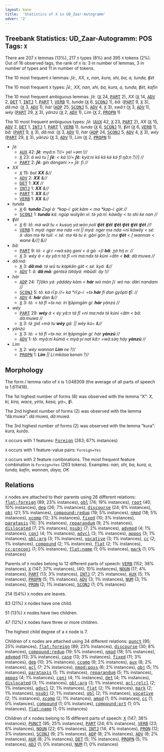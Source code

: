 ```yaml
---
layout: base
title:  'Statistics of X in UD_Zaar-Autogramm'
udver: '2'
---
```


## Treebank Statistics: UD_Zaar-Autogramm: POS Tags: `X`

There are 207 `X` lemmas (13%), 217 `X` types (8%) and 395 `X` tokens (2%).
Out of 16 observed tags, the rank of `X` is: 3 in number of lemmas, 3 in number of types and 11 in number of tokens.

The 10 most frequent `X` lemmas: <em>ʃèː, XX, x, nan, kura, shi, ba, a, tunda, ʧét</em>

The 10 most frequent `X` types:  <em>ʃèː, XX, nan, shi, ba, kura, a, tunda, ʧét, kafin</em>

The 10 most frequent ambiguous lemmas: <em>ʃèː</em> (<tt><a href="say_autogramm-pos-X.html">X</a></tt> 24, <tt><a href="say_autogramm-pos-PART.html">PART</a></tt> 2), <em>XX</em> (<tt><a href="say_autogramm-pos-X.html">X</a></tt> 14, <tt><a href="say_autogramm-pos-ADV.html">ADV</a></tt> 2, <tt><a href="say_autogramm-pos-DET.html">DET</a></tt> 1, <tt><a href="say_autogramm-pos-INTJ.html">INTJ</a></tt> 1, <tt><a href="say_autogramm-pos-PART.html">PART</a></tt> 1, <tt><a href="say_autogramm-pos-VERB.html">VERB</a></tt> 1), <em>tunda</em> (<tt><a href="say_autogramm-pos-X.html">X</a></tt> 6, <tt><a href="say_autogramm-pos-SCONJ.html">SCONJ</a></tt> 1), <em>bâː</em> (<tt><a href="say_autogramm-pos-PART.html">PART</a></tt> 9, <tt><a href="say_autogramm-pos-X.html">X</a></tt> 3), <em>dâːmáː</em> (<tt><a href="say_autogramm-pos-X.html">X</a></tt> 3, <tt><a href="say_autogramm-pos-ADV.html">ADV</a></tt> 1), <em>hár</em> (<tt><a href="say_autogramm-pos-ADP.html">ADP</a></tt> 25, <tt><a href="say_autogramm-pos-SCONJ.html">SCONJ</a></tt> 5, <tt><a href="say_autogramm-pos-ADV.html">ADV</a></tt> 4, <tt><a href="say_autogramm-pos-X.html">X</a></tt> 3), <em>swǎːt</em> (<tt><a href="say_autogramm-pos-X.html">X</a></tt> 3, <tt><a href="say_autogramm-pos-ADV.html">ADV</a></tt> 1), <em>wéy</em> (<tt><a href="say_autogramm-pos-PART.html">PART</a></tt> 29, <tt><a href="say_autogramm-pos-X.html">X</a></tt> 3), <em>yànzú</em> (<tt><a href="say_autogramm-pos-X.html">X</a></tt> 2, <tt><a href="say_autogramm-pos-ADV.html">ADV</a></tt> 1), <em>Lim</em> (<tt><a href="say_autogramm-pos-X.html">X</a></tt> 2, <tt><a href="say_autogramm-pos-PROPN.html">PROPN</a></tt> 1)

The 10 most frequent ambiguous types:  <em>ʃèː</em> (<tt><a href="say_autogramm-pos-AUX.html">AUX</a></tt> 42, <tt><a href="say_autogramm-pos-X.html">X</a></tt> 23, <tt><a href="say_autogramm-pos-PART.html">PART</a></tt> 2), <em>XX</em> (<tt><a href="say_autogramm-pos-X.html">X</a></tt> 15, <tt><a href="say_autogramm-pos-ADV.html">ADV</a></tt> 2, <tt><a href="say_autogramm-pos-DET.html">DET</a></tt> 1, <tt><a href="say_autogramm-pos-INTJ.html">INTJ</a></tt> 1, <tt><a href="say_autogramm-pos-PART.html">PART</a></tt> 1, <tt><a href="say_autogramm-pos-VERB.html">VERB</a></tt> 1), <em>tunda</em> (<tt><a href="say_autogramm-pos-X.html">X</a></tt> 6, <tt><a href="say_autogramm-pos-SCONJ.html">SCONJ</a></tt> 1), <em>ʧét</em> (<tt><a href="say_autogramm-pos-X.html">X</a></tt> 6, <tt><a href="say_autogramm-pos-VERB.html">VERB</a></tt> 1), <em>bâː</em> (<tt><a href="say_autogramm-pos-PART.html">PART</a></tt> 9, <tt><a href="say_autogramm-pos-X.html">X</a></tt> 3), <em>dâːmáː</em> (<tt><a href="say_autogramm-pos-X.html">X</a></tt> 3, <tt><a href="say_autogramm-pos-ADV.html">ADV</a></tt> 1), <em>hár</em> (<tt><a href="say_autogramm-pos-ADP.html">ADP</a></tt> 24, <tt><a href="say_autogramm-pos-SCONJ.html">SCONJ</a></tt> 5, <tt><a href="say_autogramm-pos-ADV.html">ADV</a></tt> 4, <tt><a href="say_autogramm-pos-X.html">X</a></tt> 3), <em>wéy</em> (<tt><a href="say_autogramm-pos-PART.html">PART</a></tt> 29, <tt><a href="say_autogramm-pos-X.html">X</a></tt> 3), <em>yànzú</em> (<tt><a href="say_autogramm-pos-X.html">X</a></tt> 3, <tt><a href="say_autogramm-pos-ADV.html">ADV</a></tt> 1), <em>Lim</em> (<tt><a href="say_autogramm-pos-X.html">X</a></tt> 2, <tt><a href="say_autogramm-pos-PROPN.html">PROPN</a></tt> 1)


* <em>ʃèː</em>
  * <tt><a href="say_autogramm-pos-AUX.html">AUX</a></tt> 42: <em><b>ʃèː</b> myâːn ?//= yel =əm !//</em>
  * <tt><a href="say_autogramm-pos-X.html">X</a></tt> 23: <em>á wû tu [ <b>ʃèː</b> < ká !//= <b>ʃèː</b> kyàːní kə́ kə́ kə́ kə́ fî ŋǎːn ?//] //</em>
  * <tt><a href="say_autogramm-pos-PART.html">PART</a></tt> 2: <em><b>ʃèː</b> gín ɗangəní >+ ʃèː fi //</em>
* <em>XX</em>
  * <tt><a href="say_autogramm-pos-X.html">X</a></tt> 15: <em>but <b>XX</b> &//</em>
  * <tt><a href="say_autogramm-pos-ADV.html">ADV</a></tt> 2: <em><b>XX</b> &//</em>
  * <tt><a href="say_autogramm-pos-DET.html">DET</a></tt> 1: <em><b>XX</b> //</em>
  * <tt><a href="say_autogramm-pos-INTJ.html">INTJ</a></tt> 1: <em><b>XX</b> &//</em>
  * <tt><a href="say_autogramm-pos-PART.html">PART</a></tt> 1: <em><b>XX</b> &//</em>
  * <tt><a href="say_autogramm-pos-VERB.html">VERB</a></tt> 1: <em><b>XX</b> &//</em>
* <em>tunda</em>
  * <tt><a href="say_autogramm-pos-X.html">X</a></tt> 6: <em><b>tunda</b> Zəgì àː *kap-íː gə̀t kàm < ma *kap-íː gə̀t //</em>
  * <tt><a href="say_autogramm-pos-SCONJ.html">SCONJ</a></tt> 1: <em><b>tunda</b> káː ngúp wúlɣə̂n vìː tə́ yáːníː káwây < to shi ke nan //</em>
* <em>ʧét</em>
  * <tt><a href="say_autogramm-pos-X.html">X</a></tt> 6: <em>tôː mə́ wûl tu < kusuŋ yáːwón ɲolí <b>ʧét</b> <b>ʧét</b> <b>ʧét</b> <b>ʧét</b> <b>ʧét</b> <b>ʧét</b> //!</em>
  * <tt><a href="say_autogramm-pos-VERB.html">VERB</a></tt> 1: <em>myáː nger mə nda =ni || myáː nger mə nda =ni káwêy < séː ə̀ː ɗan mə ɬə́ tulíː < séː mə ɬə́ tu èː gàri gón |c mə <b>ʧét</b> < [ wannan < wane &//] &//</em>
* <em>bâː</em>
  * <tt><a href="say_autogramm-pos-PART.html">PART</a></tt> 9: <em>tóː < gìːr =wàːsə̀ŋ gəní < á gàː =ʃí <b>bâː</b> ʒà hŋ́ oː //</em>
  * <tt><a href="say_autogramm-pos-X.html">X</a></tt> 3: <em>wéy á < éy yâːn tá fî =ni maːndə tə́ kúni =âtn < <b>bâː</b> dàːmuwa //</em>
* <em>dâːmáː</em>
  * <tt><a href="say_autogramm-pos-X.html">X</a></tt> 3: <em><b>dâːmáː</b> tə́ wû tu kápkə̂n gə̀t < séː kyáː &//</em>
  * <tt><a href="say_autogramm-pos-ADV.html">ADV</a></tt> 1: <em>âː <b>dâːmáː</b> gèntsə̀ tə̀tàyáː mbûɗíː áy !//</em>
* <em>hár</em>
  * <tt><a href="say_autogramm-pos-ADP.html">ADP</a></tt> 24: <em>Tʃôkn yáː yâddéy kàm < <b>hár</b> wò mán ʃiː wò naː ɗàrí nandam //</em>
  * <tt><a href="say_autogramm-pos-SCONJ.html">SCONJ</a></tt> 5: <em>tôː ká rîːp //= ká *rîːp-íː =tə <b>hár</b> fi ɗan gyópti ʧǐː //</em>
  * <tt><a href="say_autogramm-pos-ADV.html">ADV</a></tt> 4: <em><b>hár</b> ɗan &//</em>
  * <tt><a href="say_autogramm-pos-X.html">X</a></tt> 3: <em>tòː < tá fî =tə naː íri ɮə̀pmgə̀n gíː <b>hár</b> yànzú //</em>
* <em>wéy</em>
  * <tt><a href="say_autogramm-pos-PART.html">PART</a></tt> 29: <em><b>wéy</b> á < éy yâːn tá fî =ni maːndə tə́ kúni =âtn < bâː dàːmuwa //</em>
  * <tt><a href="say_autogramm-pos-X.html">X</a></tt> 3: <em>tə́ ʒìɗ =mə̀ tu <b>wéy</b> gàː || wéy kú~ &//</em>
* <em>yànzú</em>
  * <tt><a href="say_autogramm-pos-X.html">X</a></tt> 3: <em>tòː < tá fî =tə naː íri ɮə̀pmgə̀n gíː hár <b>yànzú</b> //</em>
  * <tt><a href="say_autogramm-pos-ADV.html">ADV</a></tt> 1: <em>tôː myàːní kúmá < myàːyí nat kâːr =wàːsə̀ŋ háy <b>yànzú</b> //</em>
* <em>Lim</em>
  * <tt><a href="say_autogramm-pos-X.html">X</a></tt> 2: <em>wéy wannan <b>Lim</b> ne ?//</em>
  * <tt><a href="say_autogramm-pos-PROPN.html">PROPN</a></tt> 1: <em><b>Lim</b> || Lìːmƙása kenan ?//</em>

## Morphology

The form / lemma ratio of `X` is 1.048309 (the average of all parts of speech is 1.611418).

The 1st highest number of forms (8) was observed with the lemma “X”: <em>X, ki, kira, wace, yírtə, ƙasa, ɣá~, ʧi</em>.

The 2nd highest number of forms (2) was observed with the lemma “dàːmuwa”: <em>dàːmuwa, dàːmuwá</em>.

The 3rd highest number of forms (2) was observed with the lemma “kura”: <em>kura, kurâs</em>.

`X` occurs with 1 features: <tt><a href="say_autogramm-feat-Foreign.html">Foreign</a></tt> (263; 67% instances)

`X` occurs with 1 feature-value pairs: `Foreign=Yes`

`X` occurs with 2 feature combinations.
The most frequent feature combination is `Foreign=Yes` (263 tokens).
Examples: <em>nan, shi, ba, kura, a, tunda, kafin, wannan, ɗaya, OK</em>


## Relations

`X` nodes are attached to their parents using 26 different relations: <tt><a href="say_autogramm-dep-flat-foreign.html">flat:foreign</a></tt> (89; 23% instances), <tt><a href="say_autogramm-dep-obl.html">obl</a></tt> (74; 19% instances), <tt><a href="say_autogramm-dep-root.html">root</a></tt> (40; 10% instances), <tt><a href="say_autogramm-dep-dep.html">dep</a></tt> (26; 7% instances), <tt><a href="say_autogramm-dep-discourse.html">discourse</a></tt> (24; 6% instances), <tt><a href="say_autogramm-dep-obj.html">obj</a></tt> (21; 5% instances), <tt><a href="say_autogramm-dep-compound-redup.html">compound:redup</a></tt> (19; 5% instances), <tt><a href="say_autogramm-dep-nmod.html">nmod</a></tt> (18; 5% instances), <tt><a href="say_autogramm-dep-xcomp.html">xcomp</a></tt> (12; 3% instances), <tt><a href="say_autogramm-dep-fixed.html">fixed</a></tt> (10; 3% instances), <tt><a href="say_autogramm-dep-parataxis.html">parataxis</a></tt> (10; 3% instances), <tt><a href="say_autogramm-dep-reparandum.html">reparandum</a></tt> (9; 2% instances), <tt><a href="say_autogramm-dep-dislocated.html">dislocated</a></tt> (7; 2% instances), <tt><a href="say_autogramm-dep-nsubj.html">nsubj</a></tt> (7; 2% instances), <tt><a href="say_autogramm-dep-advmod.html">advmod</a></tt> (4; 1% instances), <tt><a href="say_autogramm-dep-conj.html">conj</a></tt> (4; 1% instances), <tt><a href="say_autogramm-dep-advcl.html">advcl</a></tt> (3; 1% instances), <tt><a href="say_autogramm-dep-appos.html">appos</a></tt> (3; 1% instances), <tt><a href="say_autogramm-dep-obl-arg.html">obl:arg</a></tt> (3; 1% instances), <tt><a href="say_autogramm-dep-vocative.html">vocative</a></tt> (3; 1% instances), <tt><a href="say_autogramm-dep-cc.html">cc</a></tt> (2; 1% instances), <tt><a href="say_autogramm-dep-compound.html">compound</a></tt> (2; 1% instances), <tt><a href="say_autogramm-dep-flat.html">flat</a></tt> (2; 1% instances), <tt><a href="say_autogramm-dep-cc-preconj.html">cc:preconj</a></tt> (1; 0% instances), <tt><a href="say_autogramm-dep-flat-name.html">flat:name</a></tt> (1; 0% instances), <tt><a href="say_autogramm-dep-mark.html">mark</a></tt> (1; 0% instances)

Parents of `X` nodes belong to 12 different parts of speech: <tt><a href="say_autogramm-pos-VERB.html">VERB</a></tt> (152; 38% instances), <tt><a href="say_autogramm-pos-X.html">X</a></tt> (147; 37% instances),  (40; 10% instances), <tt><a href="say_autogramm-pos-NOUN.html">NOUN</a></tt> (17; 4% instances), <tt><a href="say_autogramm-pos-PART.html">PART</a></tt> (13; 3% instances), <tt><a href="say_autogramm-pos-INTJ.html">INTJ</a></tt> (7; 2% instances), <tt><a href="say_autogramm-pos-AUX.html">AUX</a></tt> (5; 1% instances), <tt><a href="say_autogramm-pos-PROPN.html">PROPN</a></tt> (5; 1% instances), <tt><a href="say_autogramm-pos-ADV.html">ADV</a></tt> (3; 1% instances), <tt><a href="say_autogramm-pos-NUM.html">NUM</a></tt> (3; 1% instances), <tt><a href="say_autogramm-pos-PRON.html">PRON</a></tt> (2; 1% instances), <tt><a href="say_autogramm-pos-SCONJ.html">SCONJ</a></tt> (1; 0% instances)

214 (54%) `X` nodes are leaves.

83 (21%) `X` nodes have one child.

51 (13%) `X` nodes have two children.

47 (12%) `X` nodes have three or more children.

The highest child degree of a `X` node is 7.

Children of `X` nodes are attached using 34 different relations: <tt><a href="say_autogramm-dep-punct.html">punct</a></tt> (95; 25% instances), <tt><a href="say_autogramm-dep-flat-foreign.html">flat:foreign</a></tt> (89; 23% instances), <tt><a href="say_autogramm-dep-discourse.html">discourse</a></tt> (30; 8% instances), <tt><a href="say_autogramm-dep-compound-redup.html">compound:redup</a></tt> (19; 5% instances), <tt><a href="say_autogramm-dep-nmod.html">nmod</a></tt> (18; 5% instances), <tt><a href="say_autogramm-dep-advmod.html">advmod</a></tt> (13; 3% instances), <tt><a href="say_autogramm-dep-case.html">case</a></tt> (13; 3% instances), <tt><a href="say_autogramm-dep-fixed.html">fixed</a></tt> (11; 3% instances), <tt><a href="say_autogramm-dep-dep.html">dep</a></tt> (10; 3% instances), <tt><a href="say_autogramm-dep-ccomp.html">ccomp</a></tt> (9; 2% instances), <tt><a href="say_autogramm-dep-aux.html">aux</a></tt> (8; 2% instances), <tt><a href="say_autogramm-dep-acl.html">acl</a></tt> (7; 2% instances), <tt><a href="say_autogramm-dep-nmod-poss.html">nmod:poss</a></tt> (6; 2% instances), <tt><a href="say_autogramm-dep-obj.html">obj</a></tt> (5; 1% instances), <tt><a href="say_autogramm-dep-parataxis.html">parataxis</a></tt> (5; 1% instances), <tt><a href="say_autogramm-dep-reparandum.html">reparandum</a></tt> (5; 1% instances), <tt><a href="say_autogramm-dep-appos.html">appos</a></tt> (4; 1% instances), <tt><a href="say_autogramm-dep-conj.html">conj</a></tt> (4; 1% instances), <tt><a href="say_autogramm-dep-det.html">det</a></tt> (4; 1% instances), <tt><a href="say_autogramm-dep-dislocated.html">dislocated</a></tt> (3; 1% instances), <tt><a href="say_autogramm-dep-obl-arg.html">obl:arg</a></tt> (3; 1% instances), <tt><a href="say_autogramm-dep-acl-relcl.html">acl:relcl</a></tt> (2; 1% instances), <tt><a href="say_autogramm-dep-advcl.html">advcl</a></tt> (2; 1% instances), <tt><a href="say_autogramm-dep-flat.html">flat</a></tt> (2; 1% instances), <tt><a href="say_autogramm-dep-mark.html">mark</a></tt> (2; 1% instances), <tt><a href="say_autogramm-dep-nsubj.html">nsubj</a></tt> (2; 1% instances), <tt><a href="say_autogramm-dep-obl.html">obl</a></tt> (2; 1% instances), <tt><a href="say_autogramm-dep-vocative.html">vocative</a></tt> (2; 1% instances), <tt><a href="say_autogramm-dep-xcomp.html">xcomp</a></tt> (2; 1% instances), <tt><a href="say_autogramm-dep-amod.html">amod</a></tt> (1; 0% instances), <tt><a href="say_autogramm-dep-cc.html">cc</a></tt> (1; 0% instances), <tt><a href="say_autogramm-dep-compound.html">compound</a></tt> (1; 0% instances), <tt><a href="say_autogramm-dep-compound-prt.html">compound:prt</a></tt> (1; 0% instances), <tt><a href="say_autogramm-dep-flat-name.html">flat:name</a></tt> (1; 0% instances)

Children of `X` nodes belong to 15 different parts of speech: <tt><a href="say_autogramm-pos-X.html">X</a></tt> (147; 38% instances), <tt><a href="say_autogramm-pos-PUNCT.html">PUNCT</a></tt> (95; 25% instances), <tt><a href="say_autogramm-pos-PART.html">PART</a></tt> (24; 6% instances), <tt><a href="say_autogramm-pos-VERB.html">VERB</a></tt> (23; 6% instances), <tt><a href="say_autogramm-pos-NOUN.html">NOUN</a></tt> (22; 6% instances), <tt><a href="say_autogramm-pos-INTJ.html">INTJ</a></tt> (14; 4% instances), <tt><a href="say_autogramm-pos-PRON.html">PRON</a></tt> (12; 3% instances), <tt><a href="say_autogramm-pos-SCONJ.html">SCONJ</a></tt> (9; 2% instances), <tt><a href="say_autogramm-pos-ADP.html">ADP</a></tt> (8; 2% instances), <tt><a href="say_autogramm-pos-ADV.html">ADV</a></tt> (8; 2% instances), <tt><a href="say_autogramm-pos-AUX.html">AUX</a></tt> (8; 2% instances), <tt><a href="say_autogramm-pos-DET.html">DET</a></tt> (5; 1% instances), <tt><a href="say_autogramm-pos-PROPN.html">PROPN</a></tt> (5; 1% instances), <tt><a href="say_autogramm-pos-ADJ.html">ADJ</a></tt> (1; 0% instances), <tt><a href="say_autogramm-pos-NUM.html">NUM</a></tt> (1; 0% instances)

